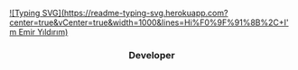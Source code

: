 [![Typing SVG](https://readme-typing-svg.herokuapp.com?center=true&vCenter=true&width=1000&lines=Hi%F0%9F%91%8B%2C+I'm Emir Yıldırım)](https://github.com/eglarestN)
<h3 align="center">Developer</h3>


